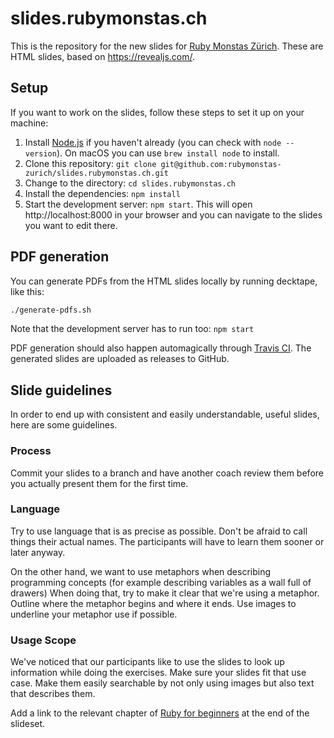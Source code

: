 # slides.rubymonstas.ch

This is the repository for the new slides for [Ruby Monstas Zürich](https://rubymonstas.ch). These are HTML slides, based on https://revealjs.com/.

## Setup

If you want to work on the slides, follow these steps to set it up on your machine:

1. Install [Node.js](https://nodejs.org/) if you haven't already (you can check with `node --version`). On macOS you can use `brew install node` to install.
2. Clone this repository: `git clone git@github.com:rubymonstas-zurich/slides.rubymonstas.ch.git`
3. Change to the directory: `cd slides.rubymonstas.ch`
4. Install the dependencies: `npm install`
5. Start the development server: `npm start`. This will open http://localhost:8000 in your browser and you can navigate to the slides you want to edit there.

## PDF generation

You can generate PDFs from the HTML slides locally by running decktape, like this:

```bash
./generate-pdfs.sh
```

Note that the development server has to run too: `npm start`

PDF generation should also happen automagically through [Travis CI](https://travis-ci.org/rubymonstas-zurich/slides.rubymonstas.ch). The generated slides are uploaded as releases to GitHub.

## Slide guidelines

In order to end up with consistent and easily understandable, useful slides, here are some guidelines.

### Process

Commit your slides to a branch and have another coach review them before you actually present them for the first time.

### Language

Try to use language that is as precise as possible. Don't be afraid to call things their actual names. The participants will have to learn them sooner or later anyway.

On the other hand, we want to use metaphors when describing programming concepts (for example describing variables as a wall full of drawers) When doing that, try to make it clear that we're using a metaphor. Outline where the metaphor begins and where it ends. Use images to underline your metaphor use if possible.

### Usage Scope

We've noticed that our participants like to use the slides to look up information while doing the exercises. Make sure your slides fit that use case. Make them easily searchable by not only using images but also text that describes them. 

Add a link to the relevant chapter of [Ruby for beginners](http://ruby-for-beginners.rubymonstas.org/) at the end of the slideset.

